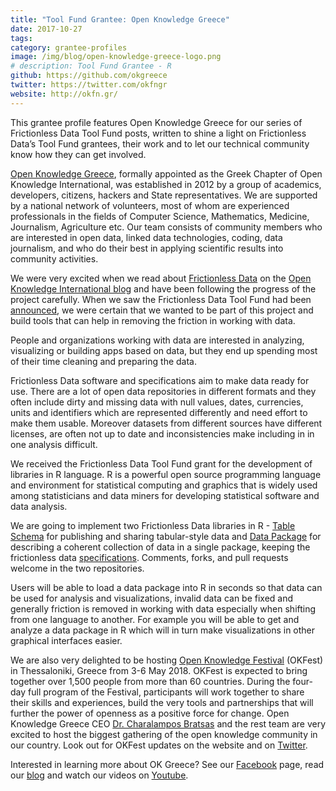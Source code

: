 ```yaml
---
title: "Tool Fund Grantee: Open Knowledge Greece"
date: 2017-10-27
tags:
category: grantee-profiles
image: /img/blog/open-knowledge-greece-logo.png
# description: Tool Fund Grantee - R
github: https://github.com/okgreece
twitter: https://twitter.com/okfngr
website: http://okfn.gr/
---
```


This grantee profile features Open Knowledge Greece for our series of Frictionless Data Tool Fund posts, written to shine a light on Frictionless Data’s Tool Fund grantees, their work and to let our technical community know how they can get involved.

<!-- more -->

[Open Knowledge Greece](http://okfn.gr/), formally appointed as the Greek Chapter of Open Knowledge International, was established in 2012 by a group of academics, developers, citizens, hackers and State representatives. We are supported by a national network of volunteers, most of whom are experienced professionals in the fields of Computer Science, Mathematics, Medicine, Journalism,  Agriculture etc.
Our team consists of community members who are interested in open data, linked data technologies, coding, data journalism, and who do their best in applying scientific results into community activities.

We were very excited when we read about [Frictionless Data](/) on the [Open Knowledge International blog](https://blog.okfn.org) and have been following the progress of the project carefully. When we saw the Frictionless Data Tool Fund had been [announced](https://blog.okfn.org/2017/03/01/announcing-the-frictionless-data-tool-fund/), we were certain that we wanted to be part of this project and build tools that can help in removing the friction in working with data.

People and organizations working with data are interested in analyzing, visualizing or building apps based on data, but they end up spending most of their time cleaning and preparing the data.

Frictionless Data software and specifications aim to make data ready for use. There are a lot of open data repositories in different formats and they often include dirty and missing data with null values, dates, currencies, units and identifiers which are represented differently and need effort to make them usable. Moreover datasets from different sources have different licenses, are often not up to date and inconsistencies make including in in one analysis difficult.

We received the Frictionless Data Tool Fund grant for the development of libraries in R language. R is a powerful open source programming language and environment for statistical computing and graphics that is widely used among statisticians and data miners for developing statistical software and data analysis.

We are going to implement two Frictionless Data libraries in R - [Table Schema](https://github.com/frictionlessdata/tableschema-r) for publishing and sharing tabular-style data and [Data Package](https://github.com/frictionlessdata/datapackage-r) for describing a coherent collection of data in a single package, keeping the frictionless data [specifications](https://specs.frictionlessdata.io/data-package/). Comments, forks, and pull requests welcome in the two repositories.

Users will be able to load a data package into R in seconds so that data can be used for analysis and visualizations, invalid data can be fixed and generally friction is removed in working with data especially when shifting from one language to another. For example you will be able to get and analyze a data package in R which will in turn make visualizations in other graphical interfaces easier.

We are also very delighted to be hosting [Open Knowledge Festival](http://2018.okfestival.org/) (OKFest) in Thessaloniki, Greece from 3-6 May 2018. OKFest is expected to bring together over 1,500 people from more than 60 countries. During the four-day full program of the Festival, participants will work together to share their skills and experiences, build the very tools and partnerships that will further the power of openness as a positive force for change. Open Knowledge Greece CEO [Dr. Charalampos Bratsas](https://twitter.com/bratsas) and the rest team are very excited to host the biggest gathering of the open knowledge community in our country. Look out for OKFest updates on the website and on [Twitter](https://twitter.com/OKFestival).

Interested in learning more about OK Greece? See our [Facebook](https://www.facebook.com/okfngreece/) page, read our [blog](http://okfn.gr/blog-magazine/) and watch our videos on [Youtube](https://www.youtube.com/channel/UCWk9gT45Pdgg2wUJg_bRxXg/).
